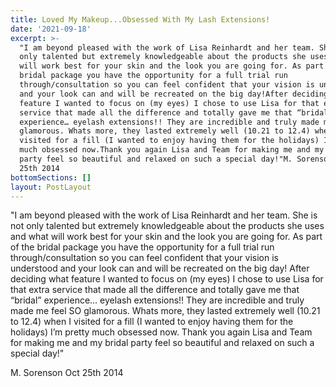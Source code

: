 ```yaml
---
title: Loved My Makeup...Obsessed With My Lash Extensions!
date: '2021-09-18'
excerpt: >-
  "I am beyond pleased with the work of Lisa Reinhardt and her team. She is not
  only talented but extremely knowledgeable about the products she uses and what
  will work best for your skin and the look you are going for. As part of the
  bridal package you have the opportunity for a full trial run
  through/consultation so you can feel confident that your vision is understood
  and your look can and will be recreated on the big day!After deciding what
  feature I wanted to focus on (my eyes) I chose to use Lisa for that extra
  service that made all the difference and totally gave me that “bridal”
  experience… eyelash extensions!! They are incredible and truly made me feel SO
  glamorous. Whats more, they lasted extremely well (10.21 to 12.4) when I
  visited for a fill (I wanted to enjoy having them for the holidays) I’m pretty
  much obsessed now.Thank you again Lisa and Team for making me and my bridal
  party feel so beautiful and relaxed on such a special day!"M. Sorenson Oct
  25th 2014
bottomSections: []
layout: PostLayout
---
```

"I am beyond pleased with the work of Lisa Reinhardt and her team. She is not only talented but extremely knowledgeable about the products she uses and what will work best for your skin and the look you are going for. As part of the bridal package you have the opportunity for a full trial run through/consultation so you can feel confident that your vision is understood and your look can and will be recreated on the big day!
After deciding what feature I wanted to focus on (my eyes) I chose to use Lisa for that extra service that made all the difference and totally gave me that “bridal” experience… eyelash extensions!! They are incredible and truly made me feel SO glamorous. Whats more, they lasted extremely well (10.21 to 12.4) when I visited for a fill (I wanted to enjoy having them for the holidays) I’m pretty much obsessed now.
Thank you again Lisa and Team for making me and my bridal party feel so beautiful and relaxed on such a special day!"

M. Sorenson Oct 25th 2014
